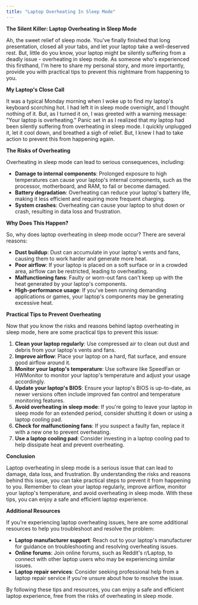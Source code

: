 ```yaml
---
title: "Laptop Overheating In Sleep Mode"
---
```


**The Silent Killer: Laptop Overheating in Sleep Mode**

 Ah, the sweet relief of sleep mode. You've finally finished that long presentation, closed all your tabs, and let your laptop take a well-deserved rest. But, little do you know, your laptop might be silently suffering from a deadly issue - overheating in sleep mode. As someone who's experienced this firsthand, I'm here to share my personal story, and more importantly, provide you with practical tips to prevent this nightmare from happening to you.

**My Laptop's Close Call**

It was a typical Monday morning when I woke up to find my laptop's keyboard scorching hot. I had left it in sleep mode overnight, and I thought nothing of it. But, as I turned it on, I was greeted with a warning message: "Your laptop is overheating." Panic set in as I realized that my laptop had been silently suffering from overheating in sleep mode. I quickly unplugged it, let it cool down, and breathed a sigh of relief. But, I knew I had to take action to prevent this from happening again.

**The Risks of Overheating**

Overheating in sleep mode can lead to serious consequences, including:

*   **Damage to internal components**: Prolonged exposure to high temperatures can cause your laptop's internal components, such as the processor, motherboard, and RAM, to fail or become damaged.
*   **Battery degradation**: Overheating can reduce your laptop's battery life, making it less efficient and requiring more frequent charging.
*   **System crashes**: Overheating can cause your laptop to shut down or crash, resulting in data loss and frustration.

**Why Does This Happen?**

So, why does laptop overheating in sleep mode occur? There are several reasons:

*   **Dust buildup**: Dust can accumulate in your laptop's vents and fans, causing them to work harder and generate more heat.
*   **Poor airflow**: If your laptop is placed on a soft surface or in a crowded area, airflow can be restricted, leading to overheating.
*   **Malfunctioning fans**: Faulty or worn-out fans can't keep up with the heat generated by your laptop's components.
*   **High-performance usage**: If you've been running demanding applications or games, your laptop's components may be generating excessive heat.

**Practical Tips to Prevent Overheating**

Now that you know the risks and reasons behind laptop overheating in sleep mode, here are some practical tips to prevent this issue:

1.  **Clean your laptop regularly**: Use compressed air to clean out dust and debris from your laptop's vents and fans.
2.  **Improve airflow**: Place your laptop on a hard, flat surface, and ensure good airflow around it.
3.  **Monitor your laptop's temperature**: Use software like SpeedFan or HWMonitor to monitor your laptop's temperature and adjust your usage accordingly.
4.  **Update your laptop's BIOS**: Ensure your laptop's BIOS is up-to-date, as newer versions often include improved fan control and temperature monitoring features.
5.  **Avoid overheating in sleep mode**: If you're going to leave your laptop in sleep mode for an extended period, consider shutting it down or using a laptop cooling pad.
6.  **Check for malfunctioning fans**: If you suspect a faulty fan, replace it with a new one to prevent overheating.
7.  **Use a laptop cooling pad**: Consider investing in a laptop cooling pad to help dissipate heat and prevent overheating.

**Conclusion**

Laptop overheating in sleep mode is a serious issue that can lead to damage, data loss, and frustration. By understanding the risks and reasons behind this issue, you can take practical steps to prevent it from happening to you. Remember to clean your laptop regularly, improve airflow, monitor your laptop's temperature, and avoid overheating in sleep mode. With these tips, you can enjoy a safe and efficient laptop experience.

**Additional Resources**

If you're experiencing laptop overheating issues, here are some additional resources to help you troubleshoot and resolve the problem:

*   **Laptop manufacturer support**: Reach out to your laptop's manufacturer for guidance on troubleshooting and resolving overheating issues.
*   **Online forums**: Join online forums, such as Reddit's r/Laptop, to connect with other laptop users who may be experiencing similar issues.
*   **Laptop repair services**: Consider seeking professional help from a laptop repair service if you're unsure about how to resolve the issue.

By following these tips and resources, you can enjoy a safe and efficient laptop experience, free from the risks of overheating in sleep mode.